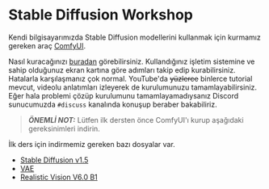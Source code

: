 # Stable Diffusion Workshop

Kendi bilgisayarımızda Stable Diffusion modellerini kullanmak için kurmamız gereken araç [ComfyUI](https://github.com/comfyanonymous/ComfyUI).

Nasıl kuracağınızı [buradan](https://github.com/comfyanonymous/ComfyUI?tab=readme-ov-file#installing) görebilirsiniz. Kullandığınız işletim sistemine ve sahip olduğunuz ekran kartına göre adımları takip edip kurabilirsiniz. Hatalarla karşılaşmanız çok normal. YouTube'da ~~yüzlerce~~ binlerce tutorial mevcut, videolu anlatımları izleyerek de kurulumunuzu tamamlayabilirsiniz.
Eğer hala problemi çözüp kurulumunu tamamlayamadıysanız Discord sunucumuzda `#discuss` kanalında konuşup beraber bakabiliriz.

> **_ÖNEMLİ NOT:_**  Lütfen ilk dersten önce ComfyUI'ı kurup aşağıdaki gereksinimleri indirin.

İlk ders için indirmemiz gereken bazı dosyalar var.

- [Stable Diffusion v1.5](https://huggingface.co/runwayml/stable-diffusion-v1-5/resolve/main/v1-5-pruned-emaonly.safetensors?download=true)
- [VAE](https://huggingface.co/runwayml/stable-diffusion-v1-5/resolve/main/vae/diffusion_pytorch_model.safetensors?download=true)
- [Realistic Vision V6.0 B1](https://civitai.com/api/download/models/245598?type=Model&format=SafeTensor&size=pruned&fp=fp16)
